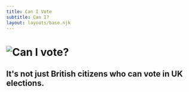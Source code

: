 ```yaml
---
title: Can I Vote
subtitle: Can I?
layout: layouts/base.njk 
---
```


<h1 class="ws-bold"><img src="/img/can-i-vote-tick.svg" alt="Can I vote?" /></h1>

<h2 class="ws-bold">It's not just British citizens who can vote in UK elections.</h2>


